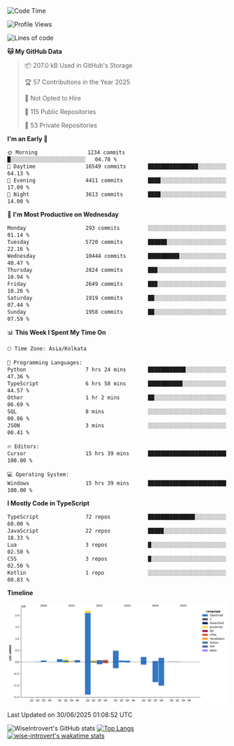 <!--START_SECTION:waka-->
![Code Time](http://img.shields.io/badge/Code%20Time-2%2C369%20hrs%2051%20mins-blue)

![Profile Views](http://img.shields.io/badge/Profile%20Views-0-blue)

![Lines of code](https://img.shields.io/badge/From%20Hello%20World%20I%27ve%20Written-3.9%20million%20lines%20of%20code-blue)

**🐱 My GitHub Data** 

> 📦 207.0 kB Used in GitHub's Storage 
 > 
> 🏆 57 Contributions in the Year 2025
 > 
> 🚫 Not Opted to Hire
 > 
> 📜 115 Public Repositories 
 > 
> 🔑 53 Private Repositories 
 > 
**I'm an Early 🐤** 

```text
🌞 Morning                1234 commits        █░░░░░░░░░░░░░░░░░░░░░░░░   04.78 % 
🌆 Daytime                16549 commits       ████████████████░░░░░░░░░   64.13 % 
🌃 Evening                4411 commits        ████░░░░░░░░░░░░░░░░░░░░░   17.09 % 
🌙 Night                  3613 commits        ████░░░░░░░░░░░░░░░░░░░░░   14.00 % 
```
📅 **I'm Most Productive on Wednesday** 

```text
Monday                   293 commits         ░░░░░░░░░░░░░░░░░░░░░░░░░   01.14 % 
Tuesday                  5720 commits        ██████░░░░░░░░░░░░░░░░░░░   22.16 % 
Wednesday                10444 commits       ██████████░░░░░░░░░░░░░░░   40.47 % 
Thursday                 2824 commits        ███░░░░░░░░░░░░░░░░░░░░░░   10.94 % 
Friday                   2649 commits        ███░░░░░░░░░░░░░░░░░░░░░░   10.26 % 
Saturday                 1919 commits        ██░░░░░░░░░░░░░░░░░░░░░░░   07.44 % 
Sunday                   1958 commits        ██░░░░░░░░░░░░░░░░░░░░░░░   07.59 % 
```


📊 **This Week I Spent My Time On** 

```text
🕑︎ Time Zone: Asia/Kolkata

💬 Programming Languages: 
Python                   7 hrs 24 mins       ████████████░░░░░░░░░░░░░   47.36 % 
TypeScript               6 hrs 58 mins       ███████████░░░░░░░░░░░░░░   44.57 % 
Other                    1 hr 2 mins         ██░░░░░░░░░░░░░░░░░░░░░░░   06.69 % 
SQL                      8 mins              ░░░░░░░░░░░░░░░░░░░░░░░░░   00.86 % 
JSON                     3 mins              ░░░░░░░░░░░░░░░░░░░░░░░░░   00.41 % 

🔥 Editors: 
Cursor                   15 hrs 39 mins      █████████████████████████   100.00 % 

💻 Operating System: 
Windows                  15 hrs 39 mins      █████████████████████████   100.00 % 
```

**I Mostly Code in TypeScript** 

```text
TypeScript               72 repos            ███████████████░░░░░░░░░░   60.00 % 
JavaScript               22 repos            █████░░░░░░░░░░░░░░░░░░░░   18.33 % 
Lua                      3 repos             █░░░░░░░░░░░░░░░░░░░░░░░░   02.50 % 
CSS                      3 repos             █░░░░░░░░░░░░░░░░░░░░░░░░   02.50 % 
Kotlin                   1 repo              ░░░░░░░░░░░░░░░░░░░░░░░░░   00.83 % 
```



**Timeline**

![Lines of Code chart](https://raw.githubusercontent.com/wise-introvert/wise-introvert/master/assets/bar_graph.png)


 Last Updated on 30/06/2025 01:08:52 UTC
<!--END_SECTION:waka-->

![WiseIntrovert's GitHub stats](https://github-readme-stats.vercel.app/api?username=wise-introvert&count_private=true&show_icons=true)
[![Top Langs](https://github-readme-stats.vercel.app/api/top-langs/?username=wise-introvert&langs_count=10)](https://github.com/anuraghazra/github-readme-stats)
[![wise-introvert's wakatime stats](https://github-readme-stats.vercel.app/api/wakatime?username=wiseintrovert)](https://github.com/anuraghazra/github-readme-stats)
